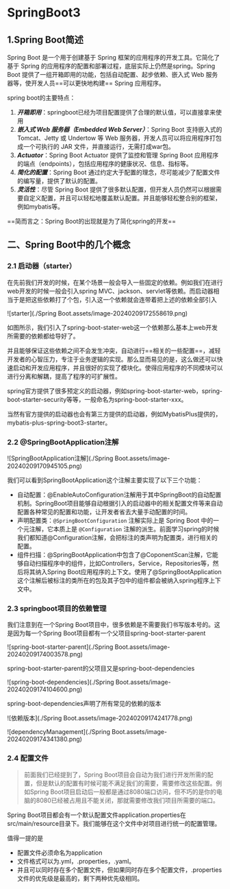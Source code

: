 # SpringBoot3

## 1.Spring Boot简述

Spring Boot 是一个用于创建基于 Spring 框架的应用程序的开发工具。它简化了基于 Spring 的应用程序的配置和部署过程，底层实际上仍然是spring。Spring Boot 提供了一组开箱即用的功能，包括自动配置、起步依赖、嵌入式 Web 服务器等，使开发人员==可以更快地构建== Spring 应用程序。

spring boot的主要特点：

1. ***开箱即用***：springboot已经为项目配置提供了合理的默认值，可以直接拿来使用
2. ***嵌入式 Web 服务器（Embedded Web Server）***：Spring Boot 支持嵌入式的 Tomcat、Jetty 或 Undertow 等 Web 服务器，开发人员可以将应用程序打包成一个可执行的 JAR 文件，并直接运行，无需打成war包。
3. ***Actuator***：Spring Boot Actuator 提供了监控和管理 Spring Boot 应用程序的端点（endpoints），包括应用程序的健康状况、信息、指标等。
4. ***简化的配置***：Spring Boot 通过约定大于配置的理念，尽可能减少了配置文件的编写量，提供了默认的配置。
5. ***灵活性***：尽管 Spring Boot 提供了很多默认配置，但开发人员仍然可以根据需要自定义配置，并且可以轻松地覆盖默认配置。并且能够轻松整合别的框架，例如mybatis等。

==简而言之：Spring Boot的出现就是为了简化spring的开发==

## 二、Spring Boot中的几个概念

### 2.1 启动器（starter）

在先前我们开发的时候，在某个场景一般会导入一些固定的依赖。例如我们在进行web开发的时候一般会引入spring MVC、jackson、servlet等依赖。而启动器相当于是把这些依赖打了个包，引入这一个依赖就会连带着把上述的依赖全部引入

![starter](./Spring Boot.assets/image-20240209172558619.png)

如图所示，我们引入了spring-boot-stater-web这一个依赖那么基本上web开发所需要的依赖都给导好了。

并且能够保证这些依赖之间不会发生冲突，自动进行==相关的一些配置==，减轻开发者的心智压力，专注于业务逻辑的实现。那么显而易见的是，这么做还可以快速启动和开发应用程序，并且很好的实现了模块化。使得应用程序的不同模块可以进行分离和解耦，提高了程序的可扩展性。

spring官方提供了很多预定义的启动器，例如spring-boot-starter-web，spring-boot-starter-security等等，一般命名为spring-boot-starter-xxx。

当然有官方提供的启动器也会有第三方提供的启动器，例如MybatisPlus提供的，mybatis-plus-spring-boot3-starter。

### 2.2 @SpringBootApplication注解

![SpringBootApplication注解](./Spring Boot.assets/image-20240209170945105.png)

我们可以看到SpringBootApplication这个注解主要实现了以下三个功能：

* 自动配置：@EnableAutoConfiguration注解用于其中SpringBoot的自动配置机制。SpringBoot项目能够自动根据引入的启动器中的相关配置文件等来自动配置各种常见的配置和功能，让开发者省去大量手动配置的时间。
* 声明配置类：`@SpringBootConfiguration` 注解实际上是 Spring Boot 中的一个元注解，它本质上是 `@Configuration` 注解的派生。前面学习spring的时候我们都知道@Configuration注解，会把标注的类声明为配置类，进行相关的配置。
* 组件扫描：@SpringBootApplication中包含了@CoponentScan注解，它能够自动扫描程序中的组件，比如Controllers，Service，Repositories等，然后将其纳入Spring Boot应用程序的上下文。使用了@SpringBootApplication这个注解后被标注的类所在的包及其子包中的组件都会被纳入spring程序上下文中。

### 2.3 springboot项目的依赖管理

我们注意到在一个Spring Boot项目中，很多依赖是不需要我们书写版本号的。这是因为每一个Spring Boot项目都有一个父项目spring-boot-starter-parent

![spring-boot-starter-parent](./Spring Boot.assets/image-20240209174003578.png)

spring-boot-starter-parent的父项目又是spring-boot-dependencies

![spring-boot-dependencies](./Spring Boot.assets/image-20240209174104600.png)

spring-boot-dependencies声明了所有常见的依赖的版本

![依赖版本](./Spring Boot.assets/image-20240209174241778.png)

![dependencyManagement](./Spring Boot.assets/image-20240209174341380.png)

### 2.4 配置文件

> 前面我们已经提到了，Spring Boot项目会自动为我们进行开发所需的配置，但是默认的配置有时候可能不满足我们的需要，需要修改这些配置。例如Spring Boot项目启动后一般都是通过8080端口访问，但不巧的是你的电脑的8080已经被占用且不能关闭，那就需要修改我们项目所需要的端口。

Spring Boot项目都会有一个默认配置文件application.properties在src/main/resource目录下。我们能够在这个文件中对项目进行统一的配置管理。

值得一提的是

* 配置文件必须命名为application
* 文件格式可以为.yml，.properties，.yaml。
* 并且可以同时存在多个配置文件，但如果同时存在多个配置文件，.properties文件的优先级是最高的，剩下两种优先级相同。